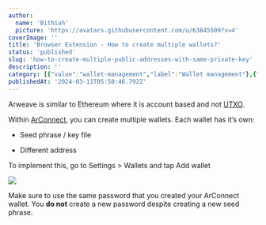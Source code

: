 ```yaml
---
author:
  name: 'Bithiah'
  picture: 'https://avatars.githubusercontent.com/u/63845509?v=4'
coverImage: ''
title: 'Browser Extension - How to create multiple wallets?'
status: 'published'
slug: 'how-to-create-multiple-public-addresses-with-same-private-key'
description: ''
category: [{"value":"wallet-management","label":"Wallet management"},{"label":"Browser Extension","value":"browser-extension"}]
publishedAt: '2024-03-11T05:50:46.792Z'
---
```


Arweave is similar to Ethereum where it is account based and not [UTXO](https://www.ledger.com/academy/glossary/unspent-transaction-output-utxo).

Within [ArConnect](https://www.arconnect.io/), you can create multiple wallets. Each wallet has it’s own:

- Seed phrase / key file

- Different address

To implement this, go to Settings > Wallets and tap Add wallet

![](/images/screenshot-2024-04-23-at-7.25.55-pm-Y3ND.png)<br>

Make sure to use the same password that you created your ArConnect wallet. You **do not** create a new password despite creating a new seed phrase.

